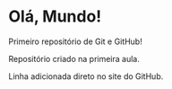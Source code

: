 # Olá, Mundo!
 Primeiro repositório de Git e GitHub!
 
 Repositório criado na primeira aula.
 
 Linha adicionada direto no site do GitHub.
